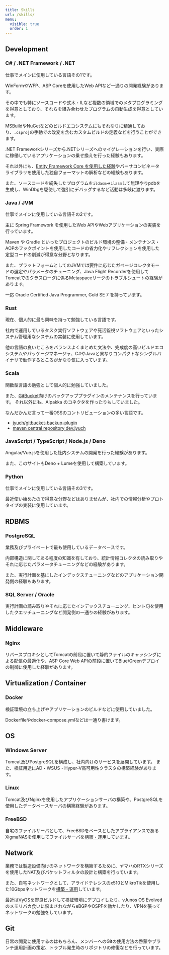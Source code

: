 ```yaml
---
title: Skills
url: /skills/
menu:
  visible: true
  order: 1
---
```



## Development

### C# / .NET Framework / .NET

仕事でメインに使用している言語その1です。

WinFormやWFP、ASP Coreを使用したWeb APIなど一通りの開発経験があります。

その中でも特にソースコードや式木・ILなど複数の領域でのメタプログラミングを得意としており、それらを組み合わせたプログラムの自動生成を得意としています。

MSBuildやNuGetなどのビルドエコシステムにもそれなりに精通しており、`.csproj`の手動での改変を含むカスタムビルドの定義などを行うことができます。

.NET Frameworkシリーズから.NETシリーズへのマイグレーションを行い、実際に稼働しているアプリケーションの乗せ換えを行った経験もあります。

それ以外にも、[Entity Framework Core を使用した経験](https://jyuch.hatenablog.com/entry/2022/10/02/162005)やパーサコンビネータライブラリを使用した独自フォーマットの解析などの経験もあります。

また、ソースコードを紛失したプログラムを`ildasm`→`ilasm`して無理やりpdbを生成し、WinDbgを駆使して強引にデバッグするなど活動は多岐に渡ります。

### Java / JVM

仕事でメインに使用している言語その2です。

主に Spring Framework を使用したWeb APIやWebアプリケーションの実装を行っています。

Maven や Gradle といったプロジェクトのビルド環境の整備・メンテナンス・AOPのフックポイントを使用したコードの省力化やリフレクションを使用した定型コードの削減が得意な分野となります。

また、プラットフォームとしてのJVMでは要件に応じたガベージコレクタモードの選定やパラメータのチューニング、Java Flight Recorderを使用してTomcatでのクラスローダに係るMetaspaceリークのトラブルシュートの経験があります。

一応 Oracle Certified Java Programmer, Gold SE 7 を持っています。

### Rust

現在、個人的に最も興味を持って勉強している言語です。

社内で運用しているタスク実行ソフトウェアや死活監視ソフトウェアといったシステム管理用なシステムの実装に使用しています。

他の言語の良いところをバランスよくまとめた文法や、完成度の高いビルドエコシステムやパッケージマネージャ、C#やJavaと異なりコンパクトなシングルバイナリで動作するところがかなり気に入っています。

### Scala

関数型言語の勉強として個人的に勉強していました。

また、[GitBucket](https://github.com/gitbucket/gitbucket)向けのバックアッププラグインのメンテナンスを行っています。
それ以外にも、Alpakka のコネクタを作ったりもしていました。

なんだかんだ言って一番OSSのコントリビューションの多い言語です。

- [jyuch/gitbucket-backup-plugin](https://github.com/jyuch/gitbucket-backup-plugin)
- [maven central repository dev.jyuch](https://central.sonatype.com/namespace/dev.jyuch)

### JavaScript / TypeScript / Node.js / Deno

Angular/Vue.jsを使用した社内システムの開発を行った経験があります。

また、このサイトもDeno + Lumeを使用して構築しています。

### Python

仕事でメインに使用している言語その3です。

最近使い始めたので得意な分野などはありませんが、社内での情報分析やプロトタイプの実装に使用しています。

## RDBMS

### PostgreSQL

業務及びプライベートで最も使用しているデータベースです。

内部構造に関してある程度の知識を有しており、統計情報コレクタの読み取りやそれに応じたパラメータチューニングなどの経験があります。

また、実行計画を基にしたインデックスチューニングなどのアプリケーション開発側の経験もあります。

### SQL Server / Oracle

実行計画の読み取りやそれに応じたインデックスチューニング、ヒント句を使用したクエリチューニングなど開発側の一通りの経験があります。

## Middleware

### Nginx

リバースプロキシとしてTomcatの前段に置いて静的ファイルのキャッシングによる配信の最適化や、ASP Core Web APIの前段に置いてBlue/Greenデプロイの制御に使用した経験があります。

## Virtualization / Container

### Docker

検証環境の立ち上げやアプリケーションのビルドなどに使用していました。

Dockerfileやdocker-compose.ymlなどは一通り書けます。

## OS

### Windows Server

Tomcat及びPostgreSQLを構成し、社内向けのサービスを展開しています。
また、検証用途にAD・WSUS・Hyper-V高可用性クラスタの構築経験があります。

### Linux

Tomcat及びNginxを使用したアプリケーションサーバの構築や、PostgreSQLを使用したデータベースサーバの構築経験があります。

### FreeBSD

自宅のファイルサーバとして、FreeBSDをベースとしたアプライアンスであるXigmaNASを使用してファイルサーバを[構築・運用](https://jyuch.hatenablog.com/entry/2022/01/30/175006)しています。

## Network

業務では製造設備向けのネットワークを構築するために、ヤマハのRTXシリーズを使用したNAT及びパケットフィルタの設計と構築を行っています。

また、自宅ネットワークとして、アライドテレシスのx510とMikroTikを使用した10Gbpsネットワークを[構築・運用](https://jyuch.hatenablog.com/entry/2022/07/23/211721)しています。

最近はVyOSを野良ビルドして検証環境にデプロイしたり、vJunos OS Evolvedのメモリバカ食いに悩まされながらeBGPやOSPFを動かしたり、VPNを張ってネットワークの勉強をしています。

## Git

日常の開発に使用するのはもちろん、メンバーへのGitの使用方法の啓蒙やブランチ運用計画の策定、トラブル発生時のリポジトリの修復などを行っています。
